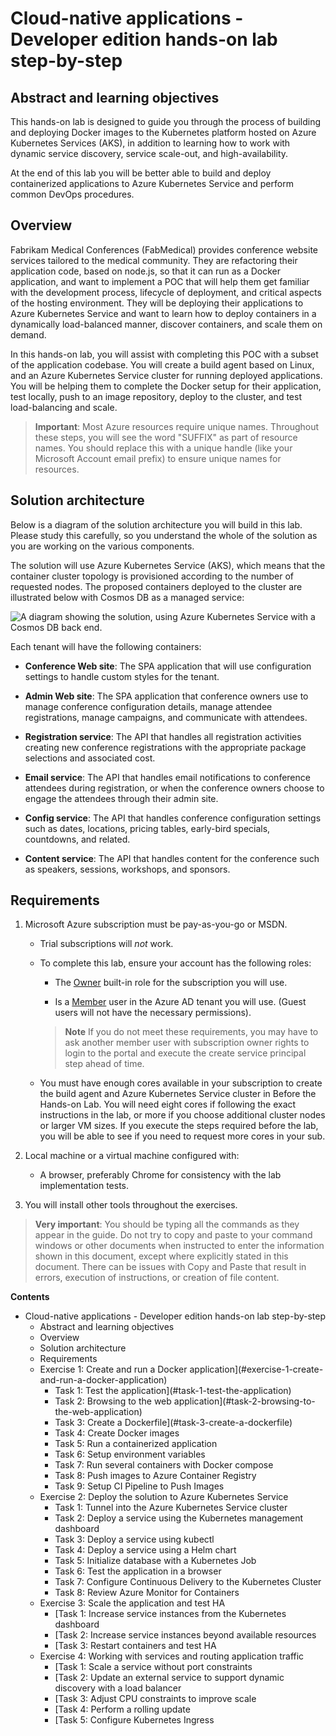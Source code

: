 # Cloud-native applications - Developer edition hands-on lab step-by-step

## Abstract and learning objectives

This hands-on lab is designed to guide you through the process of building and deploying Docker images to the Kubernetes platform hosted on Azure Kubernetes Services (AKS), in addition to learning how to work with dynamic service discovery, service scale-out, and high-availability.

At the end of this lab you will be better able to build and deploy containerized applications to Azure Kubernetes Service and perform common DevOps procedures.

## Overview

Fabrikam Medical Conferences (FabMedical) provides conference website services tailored to the medical community. They are refactoring their application code, based on node.js, so that it can run as a Docker application, and want to implement a POC that will help them get familiar with the development process, lifecycle of deployment, and critical aspects of the hosting environment. They will be deploying their applications to Azure Kubernetes Service and want to learn how to deploy containers in a dynamically load-balanced manner, discover containers, and scale them on demand.

In this hands-on lab, you will assist with completing this POC with a subset of the application codebase. You will create a build agent based on Linux, and an Azure Kubernetes Service cluster for running deployed applications. You will be helping them to complete the Docker setup for their application, test locally, push to an image repository, deploy to the cluster, and test load-balancing and scale.

> **Important**: Most Azure resources require unique names. Throughout these steps, you will see the word "SUFFIX" as part of resource names. You should replace this with a unique handle (like your Microsoft Account email prefix) to ensure unique names for resources.

## Solution architecture

Below is a diagram of the solution architecture you will build in this lab. Please study this carefully, so you understand the whole of the solution as you are working on the various components.

The solution will use Azure Kubernetes Service (AKS), which means that the container cluster topology is provisioned according to the number of requested nodes. The proposed containers deployed to the cluster are illustrated below with Cosmos DB as a managed service:

![A diagram showing the solution, using Azure Kubernetes Service with a Cosmos DB back end.](media/image3.png)

Each tenant will have the following containers:

- **Conference Web site**: The SPA application that will use configuration settings to handle custom styles for the tenant.

- **Admin Web site**: The SPA application that conference owners use to manage conference configuration details, manage attendee registrations, manage campaigns, and communicate with attendees.

- **Registration service**: The API that handles all registration activities creating new conference registrations with the appropriate package selections and associated cost.

- **Email service**: The API that handles email notifications to conference attendees during registration, or when the conference owners choose to engage the attendees through their admin site.

- **Config service**: The API that handles conference configuration settings such as dates, locations, pricing tables, early-bird specials, countdowns, and related.

- **Content service**: The API that handles content for the conference such as speakers, sessions, workshops, and sponsors.

## Requirements

1. Microsoft Azure subscription must be pay-as-you-go or MSDN.

   - Trial subscriptions will _not_ work.

   - To complete this lab, ensure your account has the following roles:

     - The [Owner](https://docs.microsoft.com/en-us/azure/role-based-access-control/built-in-roles#owner)
       built-in role for the subscription you will use.

     - Is a [Member](https://docs.microsoft.com/en-us/azure/active-directory/fundamentals/users-default-permissions#member-and-guest-users) user in the Azure AD tenant you will use. (Guest users will not have the necessary permissions).

     > **Note** If you do not meet these requirements, you may have to ask another member user with subscription owner rights to login to the portal and execute the create service principal step ahead of time.

   - You must have enough cores available in your subscription to create the
     build agent and Azure Kubernetes Service cluster in Before the Hands-on
     Lab. You will need eight cores if following the exact instructions in the
     lab, or more if you choose additional cluster nodes or larger VM sizes.
     If you execute the steps required before the lab, you will be able to
     see if you need to request more cores in your sub.

2. Local machine or a virtual machine configured with:

   - A browser, preferably Chrome for consistency with the lab implementation tests.

3. You will install other tools throughout the exercises.

> **Very important**: You should be typing all the commands as they appear in the guide. Do not try to copy and paste to your command windows or other documents when instructed to enter the information shown in this document, except where explicitly stated in this document. There can be issues with Copy and Paste that result in errors, execution of instructions, or creation of file content.

**Contents**

<!-- TOC -->

- Cloud-native applications - Developer edition hands-on lab step-by-step
  - Abstract and learning objectives
  - Overview
  - Solution architecture
  - Requirements
  - Exercise 1: Create and run a Docker application](#exercise-1-create-and-run-a-docker-application)
    - Task 1: Test the application](#task-1-test-the-application)
    - Task 2: Browsing to the web application](#task-2-browsing-to-the-web-application)
    - Task 3: Create a Dockerfile](#task-3-create-a-dockerfile)
    - Task 4: Create Docker images
    - Task 5: Run a containerized application
    - Task 6: Setup environment variables
    - Task 7: Run several containers with Docker compose
    - Task 8: Push images to Azure Container Registry
    - Task 9: Setup CI Pipeline to Push Images
  - Exercise 2: Deploy the solution to Azure Kubernetes Service
    - Task 1: Tunnel into the Azure Kubernetes Service cluster
    - Task 2: Deploy a service using the Kubernetes management dashboard
    - Task 3: Deploy a service using kubectl
    - Task 4: Deploy a service using a Helm chart
    - Task 5: Initialize database with a Kubernetes Job
    - Task 6: Test the application in a browser
    - Task 7: Configure Continuous Delivery to the Kubernetes Cluster
    - Task 8: Review Azure Monitor for Containers
  - Exercise 3: Scale the application and test HA
    - [Task 1: Increase service instances from the Kubernetes dashboard
    - [Task 2: Increase service instances beyond available resources
    - [Task 3: Restart containers and test HA
  - Exercise 4: Working with services and routing application traffic
    - [Task 1: Scale a service without port constraints
    - [Task 2: Update an external service to support dynamic discovery with a load balancer
    - [Task 3: Adjust CPU constraints to improve scale
    - [Task 4: Perform a rolling update
    - [Task 5: Configure Kubernetes Ingress

<!-- /TOC -->
